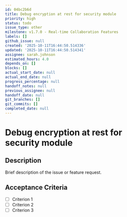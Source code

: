 ```yaml
---
id: 04bc2b6d
title: Debug encryption at rest for security module
priority: high
status: todo
issue_type: other
milestone: v1.7.0 - Real-time Collaboration Features
labels: []
github_issue: null
created: '2025-10-11T16:44:50.514336'
updated: '2025-10-11T16:44:50.514341'
assignee: sarah.johnson
estimated_hours: 4.0
depends_on: []
blocks: []
actual_start_date: null
actual_end_date: null
progress_percentage: null
handoff_notes: null
previous_assignee: null
handoff_date: null
git_branches: []
git_commits: []
completed_date: null
---
```


# Debug encryption at rest for security module

## Description

Brief description of the issue or feature request.

## Acceptance Criteria

- [ ] Criterion 1
- [ ] Criterion 2
- [ ] Criterion 3